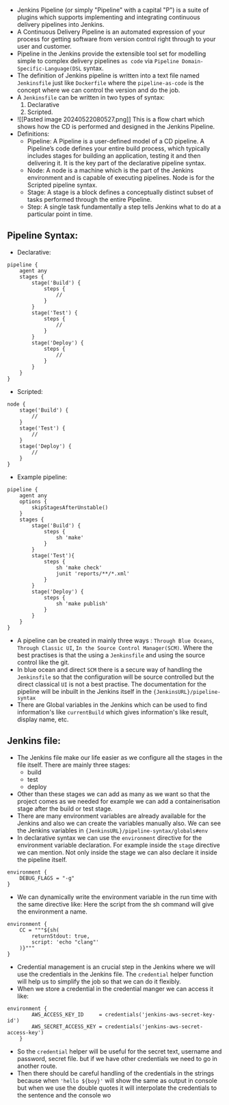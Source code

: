 - Jenkins Pipeline (or simply "Pipeline" with a capital "P") is a suite of plugins which supports implementing and integrating continuous delivery pipelines into Jenkins.
- A Continuous Delivery Pipeline is an automated expression of your process for getting software from version control right through to your user and customer.
- Pipeline in the Jenkins provide the extensible tool set for modelling simple to complex delivery pipelines `as code` via `Pipeline Domain-Specific-Language(DSL` syntax.
- The definition of Jenkins pipeline is written into a text file named `Jenkinsfile` just like `Dockerfile` where the `pipeline-as-code` is the concept where we can control the version and do the job.
- A `Jenkinsfile` can be written in two types of syntax:
	1. Declarative
	2. Scripted.
- ![[Pasted image 20240522080527.png]] This is a flow chart which shows how the CD is performed and designed in the Jenkins Pipeline.
- Definitions:
	- Pipeline: A Pipeline is a user-defined model of a CD pipeline. A Pipeline’s code defines your entire build process, which typically includes stages for building an application, testing it and then delivering it. It is the key part of the declarative pipeline syntax.
	- Node: A node is a machine which is the part of the Jenkins environment and is capable of executing pipelines. Node is for the Scripted pipeline syntax.
	- Stage: A stage is a block defines a conceptually distinct subset of tasks performed through the entire Pipeline.
	- Step: A single task fundamentally a step tells Jenkins what to do at a particular point in time.
## Pipeline Syntax:
- Declarative:
```
pipeline {
    agent any
    stages {
        stage('Build') {
            steps {
                //
            }
        }
        stage('Test') {
            steps {
                //
            }
        }
        stage('Deploy') {
            steps {
                //
            }
        }
    }
}
```
- Scripted:
```
node {
    stage('Build') {
        //
    }
    stage('Test') {
        //
    }
    stage('Deploy') {
        //
    }
}
```
- Example pipeline:
```
pipeline {
    agent any
    options {
        skipStagesAfterUnstable()
    }
    stages {
        stage('Build') {
            steps {
                sh 'make'
            }
        }
        stage('Test'){
            steps {
                sh 'make check'
                junit 'reports/**/*.xml'
            }
        }
        stage('Deploy') {
            steps {
                sh 'make publish'
            }
        }
    }
}
```
- A pipeline can be created in mainly three ways : `Through Blue Oceans`, ` Through Classic UI`, `In the Source Control Manager(SCM)`. Where the best practises is that the using a `Jenkinsfile` and using the source control like the git.
- In blue ocean and direct `SCM` there is a secure way of handling the `Jenkinsfile` so that the configuration will be source controlled but the direct classical `UI` is not a best practise. The documentation for the pipeline will be inbuilt in the Jenkins itself in the `{JenkinsURL}/pipeline-syntax`
- There are Global variables in the Jenkins which can be used to find information's like `currentBuild` which gives information's like result, display name, etc.
## Jenkins file:
- The Jenkins file make our life easier as we configure all the stages in the file itself. There are mainly three stages:
	- build
	- test
	- deploy
- Other than these stages we can add as many as we want so that the project comes as we needed for example we can add a containerisation stage after the build or test stage.
- There are many environment variables are already available for the Jenkins and also we can create the variables manually also. We can see the Jenkins variables in `{JenkinsURL}/pipeline-syntax/globals#env`
- In declarative syntax we can use the `environment` directive for the environment variable declaration. For example inside the `stage` directive we can mention. Not only inside the stage we can also declare it inside the pipeline itself.
```
environment {
	DEBUG_FLAGS = "-g"
}
```
- We can dynamically write the environment variable in the run time with the same directive like: Here the script from the sh command will give the environment a name.
```
environment {
	CC = """${sh(
		returnStdout: true,
		script: 'echo "clang"'
	)}"""
}
```
- Credential management is an crucial step in the Jenkins where we will use the credentials in the Jenkins file. The `credential` helper function will help us to simplify the job so that we can do it flexibly.
- When we store a credential in the credential manger we can access it like:
```
environment {
        AWS_ACCESS_KEY_ID     = credentials('jenkins-aws-secret-key-id')
        AWS_SECRET_ACCESS_KEY = credentials('jenkins-aws-secret-access-key')
    }
```
- So the `credential` helper will be useful for the secret text, username and password, secret file. but if we have other credentials we need to go in another route.
- Then there should be careful handling of the credentials in the strings because when `'hello ${boy}'` will show the same as output in console but when we use the double quotes it will interpolate the credentials to the sentence and the console wo